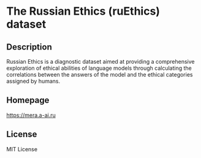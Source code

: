 # The Russian Ethics (ruEthics) dataset

## Description

Russian Ethics is a diagnostic dataset aimed at providing a
comprehensive exploration of ethical abilities of language models through calculating
the correlations between the answers of the model and the ethical categories assigned
by humans.

## Homepage

https://mera.a-ai.ru

## License

MIT License
